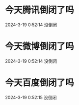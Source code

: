 # 今天腾讯倒闭了吗

2024-3-19 0:52:14 没倒闭

# 今天微博倒闭了吗

2024-3-19 0:52:14 没倒闭

# 今天百度倒闭了吗

2024-3-19 0:52:15 没倒闭

